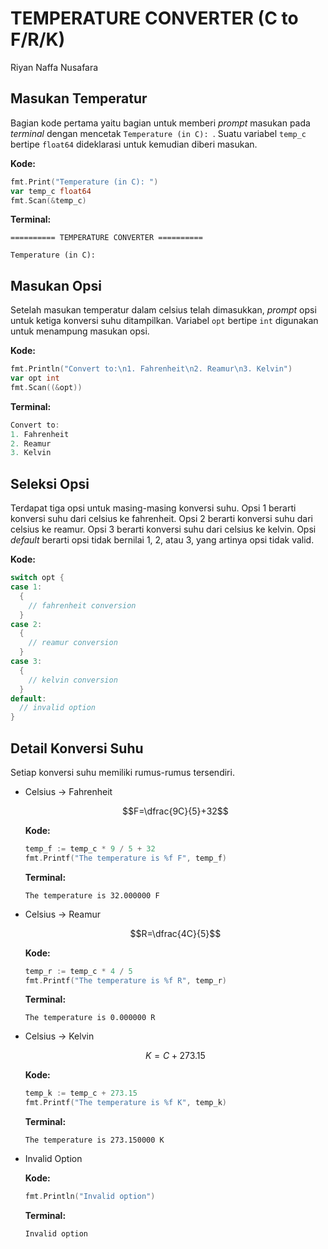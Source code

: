 # TEMPERATURE CONVERTER (C to F/R/K)

Riyan Naffa Nusafara

## Masukan Temperatur

Bagian kode pertama yaitu bagian untuk memberi _prompt_ masukan pada _terminal_ dengan mencetak `Temperature (in C): `.
Suatu variabel `temp_c` bertipe `float64` dideklarasi untuk kemudian diberi masukan.

**Kode:**
```go
fmt.Print("Temperature (in C): ")
var temp_c float64
fmt.Scan(&temp_c)
```
**Terminal:**
```
========== TEMPERATURE CONVERTER ==========

Temperature (in C):
```

## Masukan Opsi

Setelah masukan temperatur dalam celsius telah dimasukkan, _prompt_ opsi untuk ketiga konversi suhu ditampilkan.
Variabel `opt` bertipe `int` digunakan untuk menampung masukan opsi.

**Kode:**
```go
fmt.Println("Convert to:\n1. Fahrenheit\n2. Reamur\n3. Kelvin")
var opt int
fmt.Scan((&opt))
```

**Terminal:**
```go
Convert to:
1. Fahrenheit
2. Reamur
3. Kelvin

```

## Seleksi Opsi

Terdapat tiga opsi untuk masing-masing konversi suhu. Opsi 1 berarti konversi suhu dari celsius ke fahrenheit.
Opsi 2 berarti konversi suhu dari celsius ke reamur. Opsi 3 berarti konversi suhu dari celsius ke kelvin. Opsi _default_ berarti opsi tidak bernilai 1, 2, atau 3, yang artinya opsi tidak valid.

**Kode:**
```go
switch opt {
case 1:
  {
    // fahrenheit conversion
  }
case 2:
  {
    // reamur conversion
  }
case 3:
  {
    // kelvin conversion
  }
default:
  // invalid option
}
```

## Detail Konversi Suhu

Setiap konversi suhu memiliki rumus-rumus tersendiri.
- Celsius -> Fahrenheit

  $$F=\dfrac{9C}{5}+32$$
  
  **Kode:**
  ```go
  temp_f := temp_c * 9 / 5 + 32
  fmt.Printf("The temperature is %f F", temp_f)
  ```

  **Terminal:**
  ```
  The temperature is 32.000000 F
  ```
- Celsius -> Reamur

  $$R=\dfrac{4C}{5}$$

  **Kode:**
  ```go
  temp_r := temp_c * 4 / 5
  fmt.Printf("The temperature is %f R", temp_r)
  ```

  **Terminal:**
  ```
  The temperature is 0.000000 R
  ```
- Celsius -> Kelvin

  $$K=C+273.15$$

  **Kode:**
  ```go
  temp_k := temp_c + 273.15
  fmt.Printf("The temperature is %f K", temp_k)
  ```

  **Terminal:**
  ```
  The temperature is 273.150000 K
  ```
- Invalid Option

  **Kode:**
  ```go
  fmt.Println("Invalid option")
  ```

  **Terminal:**
  ```
  Invalid option
  ```

